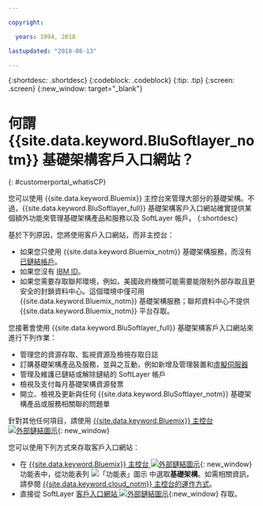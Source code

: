 ```yaml
---

copyright:

  years: 1994, 2018

lastupdated: "2018-08-13"

---
```


{:shortdesc: .shortdesc}
{:codeblock: .codeblock}
{:tip: .tip}
{:screen: .screen}
{:new_window: target="_blank"}


# 何謂 {{site.data.keyword.BluSoftlayer_notm}} 基礎架構客戶入口網站？
{: #customerportal_whatisCP}

您可以使用 {{site.data.keyword.Bluemix}} 主控台來管理大部分的基礎架構。不過，{{site.data.keyword.BluSoftlayer_full}} 基礎架構客戶入口網站確實提供某個額外功能來管理基礎架構產品和服務以及 SoftLayer 帳戶。
{:shortdesc}

基於下列原因，您將使用客戶入口網站，而非主控台：
  * 如果您只使用 {{site.data.keyword.Bluemix_notm}} 基礎架構服務，而沒有[已鏈結帳戶](/docs/account/softlayerlink.html#link_user_accounts)。
  * 如果您沒有 [IBM ID](/docs/account/softlayerlink.html#switchtoIBMid)。
  * 如果您需要存取聯邦環境，例如，美國政府機關可能需要能限制外部存取且更安全的封鎖資料中心。這個環境中僅可用 {{site.data.keyword.Bluemix_notm}} 基礎架構服務；聯邦資料中心不提供 {{site.data.keyword.Bluemix_notm}} 平台存取。

您接著會使用 {{site.data.keyword.BluSoftlayer_full}} 基礎架構客戶入口網站來進行下列作業：
  * 管理您的資源存取、監視資源及檢視存取日誌
  * 訂購基礎架構產品及服務，並與之互動，例如新增及管理裝置和[虛擬伺服器](/docs/vsi/vsi_index.html#getting-started-with-virtual-servers)
  * 管理及維護已鏈結或解除鏈結的 SoftLayer 帳戶
  * 檢視及支付每月基礎架構資源發票
  * 開立、檢視及更新與任何 {{site.data.keyword.BluSoftlayer_notm}} 基礎架構產品或服務相關聯的問題單

針對其他任何項目，請使用 [{{site.data.keyword.Bluemix}} 主控台 ![外部鏈結圖示](../icons/launch-glyph.svg)](https://console.bluemix.net){: new_window}

您可以使用下列方式來存取客戶入口網站：
* 在 [{{site.data.keyword.Bluemix}} 主控台 ![外部鏈結圖示](../icons/launch-glyph.svg)](https://console.bluemix.net){: new_window} 功能表中，從功能表列 ![「功能表」圖示](../icons/icon_hamburger.svg) 中選取**基礎架構**。如需相關資訊，請參閱 [{{site.data.keyword.cloud_notm}} 主控台的運作方式](/docs/overview/ui.html#ui)。
* 直接從 SoftLayer [客戶入口網站 ![外部鏈結圖示](../icons/launch-glyph.svg)](https://control.softlayer.com/){:new_window} 存取。
